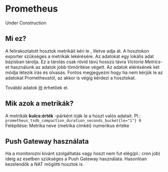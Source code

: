 # Prometheus

Under Construction

## Mi ez?
A felirakoztatott hosztok metrikáit kéri le , illetve adja át. A hosztokon exporter szükséges a metrikák lekérésére. Az adatokat egy lokális adat bázisban tárolja. Ez a tárolás csak rövid távú hosszú távra *Victoria Metrics*-et használunk az adatok jobb tömörítése végett.
Az adatok elérésének két módja létezik írás és olvasás. Fontos megjegyezni hogy ha nem kérjük le az adatokat Prometheustól, az akkor is végig kérdezi a hosztokat.

További adatok [itt](https://www.markdownguide.org/basic-syntax/) érhetőek el.

## Mik azok a metrikák?
A metrikák **kulcs:érték** -párként írják le a hoszt valós adatait.
 Pl.: ```prometheus_tsdb_compaction_duration_seconds_bucket{le="1"} 0```  
 Felépítése: Metrika neve {metrika címkéi} numerikus értéke

## Push Gateway használata
Ha a monitorozni kívánt szolgáltatás vagy hoszt nem fut elég(pl.: cron job) ideig az esetben szükséges a Push Gateway használata. Hasonlóan kezelendők a NAT mögötti hosztok is.